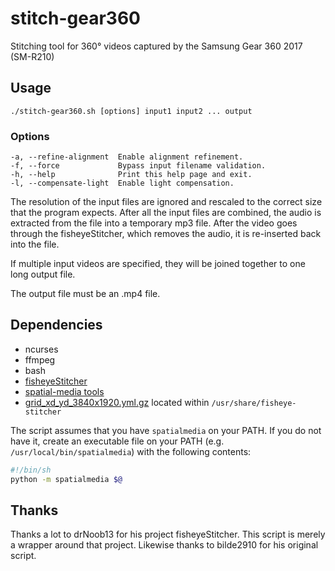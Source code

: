 # stitch-gear360
Stitching tool for 360° videos captured by the Samsung Gear 360 2017 (SM-R210)

## Usage

    ./stitch-gear360.sh [options] input1 input2 ... output

### Options

    -a, --refine-alignment  Enable alignment refinement.
    -f, --force             Bypass input filename validation.
    -h, --help              Print this help page and exit.
    -l, --compensate-light  Enable light compensation.

The resolution of the input files are ignored and rescaled to the correct size that the program expects.
After all the input files are combined, the audio is extracted from the file into a temporary mp3 file.
After the video goes through the fisheyeStitcher, which removes the audio, it is re-inserted back into the file.

If multiple input videos are specified, they will be joined together to one long output file.

The output file must be an .mp4 file.

## Dependencies

- ncurses
- ffmpeg
- bash
- [fisheyeStitcher](https://github.com/drNoob13/fisheyeStitcher)
- [spatial-media tools](https://github.com/google/spatial-media/)
- [grid_xd_yd_3840x1920.yml.gz](https://github.com/drNoob13/fisheyeStitcher/blob/master/utils/grid_xd_yd_3840x1920.yml.gz) located within `/usr/share/fisheye-stitcher`

The script assumes that you have `spatialmedia` on your PATH. If you do not have it, create an executable file on your PATH (e.g. `/usr/local/bin/spatialmedia`) with the following contents:

```sh
#!/bin/sh
python -m spatialmedia $@
```

## Thanks

Thanks a lot to drNoob13 for his project fisheyeStitcher. This script is merely a wrapper around that project.
Likewise thanks to bilde2910 for his original script.

